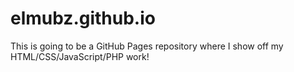 # elmubz.github.io
This is going to be a GitHub Pages repository where I show off my HTML/CSS/JavaScript/PHP work!
